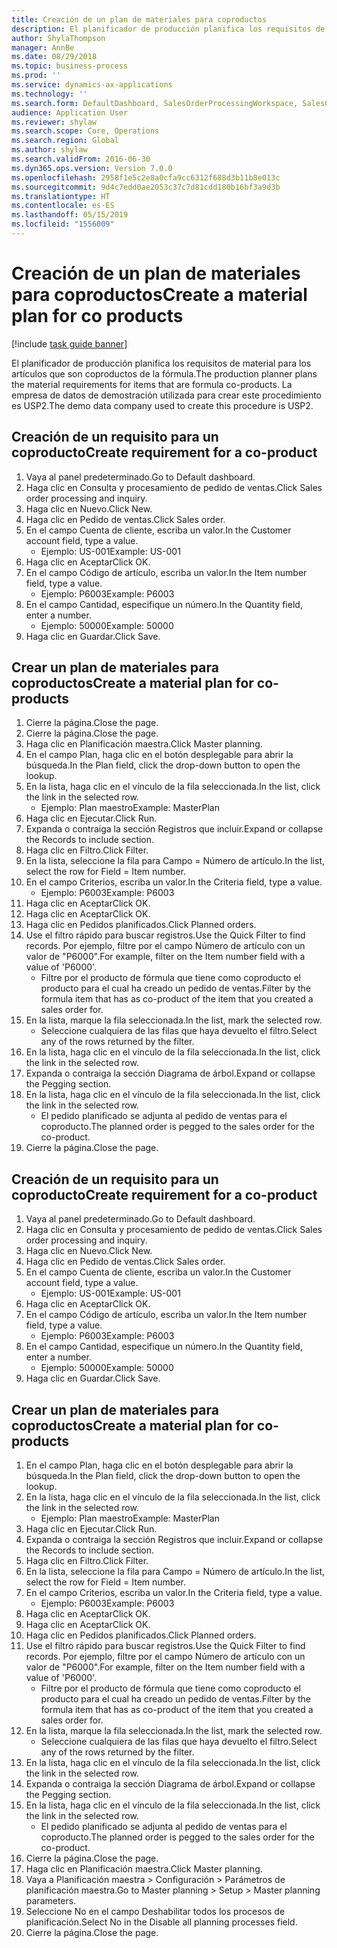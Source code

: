 ```yaml
---
title: Creación de un plan de materiales para coproductos
description: El planificador de producción planifica los requisitos de material para los artículos que son coproductos de la fórmula.
author: ShylaThompson
manager: AnnBe
ms.date: 08/29/2018
ms.topic: business-process
ms.prod: ''
ms.service: dynamics-ax-applications
ms.technology: ''
ms.search.form: DefaultDashboard, SalesOrderProcessingWorkspace, SalesCreateOrder, SalesTable, ReqCreatePlanWorkspace, ReqTransPlanCard, SysQueryForm, ReqTransPo
audience: Application User
ms.reviewer: shylaw
ms.search.scope: Core, Operations
ms.search.region: Global
ms.author: shylaw
ms.search.validFrom: 2016-06-30
ms.dyn365.ops.version: Version 7.0.0
ms.openlocfilehash: 2958f1e5c2e8a0cfa9cc6312f688d3b11b8e013c
ms.sourcegitcommit: 9d4c7edd0ae2053c37c7d81cdd180b16bf3a9d3b
ms.translationtype: HT
ms.contentlocale: es-ES
ms.lasthandoff: 05/15/2019
ms.locfileid: "1556009"
---
```

# <a name="create-a-material-plan-for-co-products"></a><span data-ttu-id="6377d-103">Creación de un plan de materiales para coproductos</span><span class="sxs-lookup"><span data-stu-id="6377d-103">Create a material plan for co products</span></span>

[!include [task guide banner](../../includes/task-guide-banner.md)]

<span data-ttu-id="6377d-104">El planificador de producción planifica los requisitos de material para los artículos que son coproductos de la fórmula.</span><span class="sxs-lookup"><span data-stu-id="6377d-104">The production planner plans the material requirements for items that are formula co-products.</span></span> <span data-ttu-id="6377d-105">La empresa de datos de demostración utilizada para crear este procedimiento es USP2.</span><span class="sxs-lookup"><span data-stu-id="6377d-105">The demo data company used to create this procedure is USP2.</span></span>


## <a name="create-requirement-for-a-co-product"></a><span data-ttu-id="6377d-106">Creación de un requisito para un coproducto</span><span class="sxs-lookup"><span data-stu-id="6377d-106">Create requirement for a co-product</span></span>
1. <span data-ttu-id="6377d-107">Vaya al panel predeterminado.</span><span class="sxs-lookup"><span data-stu-id="6377d-107">Go to Default dashboard.</span></span>
2. <span data-ttu-id="6377d-108">Haga clic en Consulta y procesamiento de pedido de ventas.</span><span class="sxs-lookup"><span data-stu-id="6377d-108">Click Sales order processing and inquiry.</span></span>
3. <span data-ttu-id="6377d-109">Haga clic en Nuevo.</span><span class="sxs-lookup"><span data-stu-id="6377d-109">Click New.</span></span>
4. <span data-ttu-id="6377d-110">Haga clic en Pedido de ventas.</span><span class="sxs-lookup"><span data-stu-id="6377d-110">Click Sales order.</span></span>
5. <span data-ttu-id="6377d-111">En el campo Cuenta de cliente, escriba un valor.</span><span class="sxs-lookup"><span data-stu-id="6377d-111">In the Customer account field, type a value.</span></span>
    * <span data-ttu-id="6377d-112">Ejemplo: US-001</span><span class="sxs-lookup"><span data-stu-id="6377d-112">Example: US-001</span></span>  
6. <span data-ttu-id="6377d-113">Haga clic en Aceptar</span><span class="sxs-lookup"><span data-stu-id="6377d-113">Click OK.</span></span>
7. <span data-ttu-id="6377d-114">En el campo Código de artículo, escriba un valor.</span><span class="sxs-lookup"><span data-stu-id="6377d-114">In the Item number field, type a value.</span></span>
    * <span data-ttu-id="6377d-115">Ejemplo: P6003</span><span class="sxs-lookup"><span data-stu-id="6377d-115">Example: P6003</span></span>  
8. <span data-ttu-id="6377d-116">En el campo Cantidad, especifique un número.</span><span class="sxs-lookup"><span data-stu-id="6377d-116">In the Quantity field, enter a number.</span></span>
    * <span data-ttu-id="6377d-117">Ejemplo: 50000</span><span class="sxs-lookup"><span data-stu-id="6377d-117">Example: 50000</span></span>  
9. <span data-ttu-id="6377d-118">Haga clic en Guardar.</span><span class="sxs-lookup"><span data-stu-id="6377d-118">Click Save.</span></span>

## <a name="create-a-material-plan-for-co-products"></a><span data-ttu-id="6377d-119">Crear un plan de materiales para coproductos</span><span class="sxs-lookup"><span data-stu-id="6377d-119">Create a material plan for co-products</span></span>
1. <span data-ttu-id="6377d-120">Cierre la página.</span><span class="sxs-lookup"><span data-stu-id="6377d-120">Close the page.</span></span>
2. <span data-ttu-id="6377d-121">Cierre la página.</span><span class="sxs-lookup"><span data-stu-id="6377d-121">Close the page.</span></span>
3. <span data-ttu-id="6377d-122">Haga clic en Planificación maestra.</span><span class="sxs-lookup"><span data-stu-id="6377d-122">Click Master planning.</span></span>
4. <span data-ttu-id="6377d-123">En el campo Plan, haga clic en el botón desplegable para abrir la búsqueda.</span><span class="sxs-lookup"><span data-stu-id="6377d-123">In the Plan field, click the drop-down button to open the lookup.</span></span>
5. <span data-ttu-id="6377d-124">En la lista, haga clic en el vínculo de la fila seleccionada.</span><span class="sxs-lookup"><span data-stu-id="6377d-124">In the list, click the link in the selected row.</span></span>
    * <span data-ttu-id="6377d-125">Ejemplo: Plan maestro</span><span class="sxs-lookup"><span data-stu-id="6377d-125">Example: MasterPlan</span></span>  
6. <span data-ttu-id="6377d-126">Haga clic en Ejecutar.</span><span class="sxs-lookup"><span data-stu-id="6377d-126">Click Run.</span></span>
7. <span data-ttu-id="6377d-127">Expanda o contraiga la sección Registros que incluir.</span><span class="sxs-lookup"><span data-stu-id="6377d-127">Expand or collapse the Records to include section.</span></span>
8. <span data-ttu-id="6377d-128">Haga clic en Filtro.</span><span class="sxs-lookup"><span data-stu-id="6377d-128">Click Filter.</span></span>
9. <span data-ttu-id="6377d-129">En la lista, seleccione la fila para Campo = Número de artículo.</span><span class="sxs-lookup"><span data-stu-id="6377d-129">In the list, select the row for Field = Item number.</span></span>
10. <span data-ttu-id="6377d-130">En el campo Criterios, escriba un valor.</span><span class="sxs-lookup"><span data-stu-id="6377d-130">In the Criteria field, type a value.</span></span>
    * <span data-ttu-id="6377d-131">Ejemplo: P6003</span><span class="sxs-lookup"><span data-stu-id="6377d-131">Example: P6003</span></span>  
11. <span data-ttu-id="6377d-132">Haga clic en Aceptar</span><span class="sxs-lookup"><span data-stu-id="6377d-132">Click OK.</span></span>
12. <span data-ttu-id="6377d-133">Haga clic en Aceptar</span><span class="sxs-lookup"><span data-stu-id="6377d-133">Click OK.</span></span>
13. <span data-ttu-id="6377d-134">Haga clic en Pedidos planificados.</span><span class="sxs-lookup"><span data-stu-id="6377d-134">Click Planned orders.</span></span>
14. <span data-ttu-id="6377d-135">Use el filtro rápido para buscar registros.</span><span class="sxs-lookup"><span data-stu-id="6377d-135">Use the Quick Filter to find records.</span></span> <span data-ttu-id="6377d-136">Por ejemplo, filtre por el campo Número de artículo con un valor de "P6000".</span><span class="sxs-lookup"><span data-stu-id="6377d-136">For example, filter on the Item number field with a value of 'P6000'.</span></span>
    * <span data-ttu-id="6377d-137">Filtre por el producto de fórmula que tiene como coproducto el producto para el cual ha creado un pedido de ventas.</span><span class="sxs-lookup"><span data-stu-id="6377d-137">Filter by the formula item that has as co-product of the item that you created a sales order for.</span></span>  
15. <span data-ttu-id="6377d-138">En la lista, marque la fila seleccionada.</span><span class="sxs-lookup"><span data-stu-id="6377d-138">In the list, mark the selected row.</span></span>
    * <span data-ttu-id="6377d-139">Seleccione cualquiera de las filas que haya devuelto el filtro.</span><span class="sxs-lookup"><span data-stu-id="6377d-139">Select any of the rows returned by the filter.</span></span>  
16. <span data-ttu-id="6377d-140">En la lista, haga clic en el vínculo de la fila seleccionada.</span><span class="sxs-lookup"><span data-stu-id="6377d-140">In the list, click the link in the selected row.</span></span>
17. <span data-ttu-id="6377d-141">Expanda o contraiga la sección Diagrama de árbol.</span><span class="sxs-lookup"><span data-stu-id="6377d-141">Expand or collapse the Pegging section.</span></span>
18. <span data-ttu-id="6377d-142">En la lista, haga clic en el vínculo de la fila seleccionada.</span><span class="sxs-lookup"><span data-stu-id="6377d-142">In the list, click the link in the selected row.</span></span>
    * <span data-ttu-id="6377d-143">El pedido planificado se adjunta al pedido de ventas para el coproducto.</span><span class="sxs-lookup"><span data-stu-id="6377d-143">The planned order is pegged to the sales order for the co-product.</span></span>  
19. <span data-ttu-id="6377d-144">Cierre la página.</span><span class="sxs-lookup"><span data-stu-id="6377d-144">Close the page.</span></span>

## <a name="create-requirement-for-a-co-product"></a><span data-ttu-id="6377d-145">Creación de un requisito para un coproducto</span><span class="sxs-lookup"><span data-stu-id="6377d-145">Create requirement for a co-product</span></span>
1. <span data-ttu-id="6377d-146">Vaya al panel predeterminado.</span><span class="sxs-lookup"><span data-stu-id="6377d-146">Go to Default dashboard.</span></span>
2. <span data-ttu-id="6377d-147">Haga clic en Consulta y procesamiento de pedido de ventas.</span><span class="sxs-lookup"><span data-stu-id="6377d-147">Click Sales order processing and inquiry.</span></span>
3. <span data-ttu-id="6377d-148">Haga clic en Nuevo.</span><span class="sxs-lookup"><span data-stu-id="6377d-148">Click New.</span></span>
4. <span data-ttu-id="6377d-149">Haga clic en Pedido de ventas.</span><span class="sxs-lookup"><span data-stu-id="6377d-149">Click Sales order.</span></span>
5. <span data-ttu-id="6377d-150">En el campo Cuenta de cliente, escriba un valor.</span><span class="sxs-lookup"><span data-stu-id="6377d-150">In the Customer account field, type a value.</span></span>
    * <span data-ttu-id="6377d-151">Ejemplo: US-001</span><span class="sxs-lookup"><span data-stu-id="6377d-151">Example: US-001</span></span>  
6. <span data-ttu-id="6377d-152">Haga clic en Aceptar</span><span class="sxs-lookup"><span data-stu-id="6377d-152">Click OK.</span></span>
7. <span data-ttu-id="6377d-153">En el campo Código de artículo, escriba un valor.</span><span class="sxs-lookup"><span data-stu-id="6377d-153">In the Item number field, type a value.</span></span>
    * <span data-ttu-id="6377d-154">Ejemplo: P6003</span><span class="sxs-lookup"><span data-stu-id="6377d-154">Example: P6003</span></span>  
8. <span data-ttu-id="6377d-155">En el campo Cantidad, especifique un número.</span><span class="sxs-lookup"><span data-stu-id="6377d-155">In the Quantity field, enter a number.</span></span>
    * <span data-ttu-id="6377d-156">Ejemplo: 50000</span><span class="sxs-lookup"><span data-stu-id="6377d-156">Example: 50000</span></span>  
9. <span data-ttu-id="6377d-157">Haga clic en Guardar.</span><span class="sxs-lookup"><span data-stu-id="6377d-157">Click Save.</span></span>

## <a name="create-a-material-plan-for-co-products"></a><span data-ttu-id="6377d-158">Crear un plan de materiales para coproductos</span><span class="sxs-lookup"><span data-stu-id="6377d-158">Create a material plan for co-products</span></span>
1. <span data-ttu-id="6377d-159">En el campo Plan, haga clic en el botón desplegable para abrir la búsqueda.</span><span class="sxs-lookup"><span data-stu-id="6377d-159">In the Plan field, click the drop-down button to open the lookup.</span></span>
2. <span data-ttu-id="6377d-160">En la lista, haga clic en el vínculo de la fila seleccionada.</span><span class="sxs-lookup"><span data-stu-id="6377d-160">In the list, click the link in the selected row.</span></span>
    * <span data-ttu-id="6377d-161">Ejemplo: Plan maestro</span><span class="sxs-lookup"><span data-stu-id="6377d-161">Example: MasterPlan</span></span>  
3. <span data-ttu-id="6377d-162">Haga clic en Ejecutar.</span><span class="sxs-lookup"><span data-stu-id="6377d-162">Click Run.</span></span>
4. <span data-ttu-id="6377d-163">Expanda o contraiga la sección Registros que incluir.</span><span class="sxs-lookup"><span data-stu-id="6377d-163">Expand or collapse the Records to include section.</span></span>
5. <span data-ttu-id="6377d-164">Haga clic en Filtro.</span><span class="sxs-lookup"><span data-stu-id="6377d-164">Click Filter.</span></span>
6. <span data-ttu-id="6377d-165">En la lista, seleccione la fila para Campo = Número de artículo.</span><span class="sxs-lookup"><span data-stu-id="6377d-165">In the list, select the row for Field = Item number.</span></span>
7. <span data-ttu-id="6377d-166">En el campo Criterios, escriba un valor.</span><span class="sxs-lookup"><span data-stu-id="6377d-166">In the Criteria field, type a value.</span></span>
    * <span data-ttu-id="6377d-167">Ejemplo: P6003</span><span class="sxs-lookup"><span data-stu-id="6377d-167">Example: P6003</span></span>  
8. <span data-ttu-id="6377d-168">Haga clic en Aceptar</span><span class="sxs-lookup"><span data-stu-id="6377d-168">Click OK.</span></span>
9. <span data-ttu-id="6377d-169">Haga clic en Aceptar</span><span class="sxs-lookup"><span data-stu-id="6377d-169">Click OK.</span></span>
10. <span data-ttu-id="6377d-170">Haga clic en Pedidos planificados.</span><span class="sxs-lookup"><span data-stu-id="6377d-170">Click Planned orders.</span></span>
11. <span data-ttu-id="6377d-171">Use el filtro rápido para buscar registros.</span><span class="sxs-lookup"><span data-stu-id="6377d-171">Use the Quick Filter to find records.</span></span> <span data-ttu-id="6377d-172">Por ejemplo, filtre por el campo Número de artículo con un valor de "P6000".</span><span class="sxs-lookup"><span data-stu-id="6377d-172">For example, filter on the Item number field with a value of 'P6000'.</span></span>
    * <span data-ttu-id="6377d-173">Filtre por el producto de fórmula que tiene como coproducto el producto para el cual ha creado un pedido de ventas.</span><span class="sxs-lookup"><span data-stu-id="6377d-173">Filter by the formula item that has as co-product of the item that you created a sales order for.</span></span>  
12. <span data-ttu-id="6377d-174">En la lista, marque la fila seleccionada.</span><span class="sxs-lookup"><span data-stu-id="6377d-174">In the list, mark the selected row.</span></span>
    * <span data-ttu-id="6377d-175">Seleccione cualquiera de las filas que haya devuelto el filtro.</span><span class="sxs-lookup"><span data-stu-id="6377d-175">Select any of the rows returned by the filter.</span></span>  
13. <span data-ttu-id="6377d-176">En la lista, haga clic en el vínculo de la fila seleccionada.</span><span class="sxs-lookup"><span data-stu-id="6377d-176">In the list, click the link in the selected row.</span></span>
14. <span data-ttu-id="6377d-177">Expanda o contraiga la sección Diagrama de árbol.</span><span class="sxs-lookup"><span data-stu-id="6377d-177">Expand or collapse the Pegging section.</span></span>
15. <span data-ttu-id="6377d-178">En la lista, haga clic en el vínculo de la fila seleccionada.</span><span class="sxs-lookup"><span data-stu-id="6377d-178">In the list, click the link in the selected row.</span></span>
    * <span data-ttu-id="6377d-179">El pedido planificado se adjunta al pedido de ventas para el coproducto.</span><span class="sxs-lookup"><span data-stu-id="6377d-179">The planned order is pegged to the sales order for the co-product.</span></span>  
16. <span data-ttu-id="6377d-180">Cierre la página.</span><span class="sxs-lookup"><span data-stu-id="6377d-180">Close the page.</span></span>
17. <span data-ttu-id="6377d-181">Haga clic en Planificación maestra.</span><span class="sxs-lookup"><span data-stu-id="6377d-181">Click Master planning.</span></span>
18. <span data-ttu-id="6377d-182">Vaya a Planificación maestra > Configuración > Parámetros de planificación maestra.</span><span class="sxs-lookup"><span data-stu-id="6377d-182">Go to Master planning > Setup > Master planning parameters.</span></span>
19. <span data-ttu-id="6377d-183">Seleccione No en el campo Deshabilitar todos los procesos de planificación.</span><span class="sxs-lookup"><span data-stu-id="6377d-183">Select No in the Disable all planning processes field.</span></span>
20. <span data-ttu-id="6377d-184">Cierre la página.</span><span class="sxs-lookup"><span data-stu-id="6377d-184">Close the page.</span></span>

